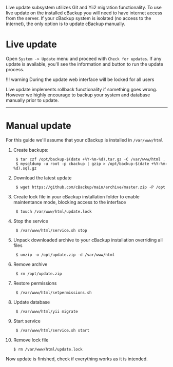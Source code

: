 Live update subsystem utilizes Git and Yii2 migration functionality. To use live update on the installed cBackup you will need to have internet access from the server. If your cBackup system is isolated (no access to the internet), the only option is to update cBackup manually.

# Live update

Open `System -> Update` menu and proceed with `Check for updates`. If any update is available, you'll see the information and button to run the update process.

!!! warning
    During the update web interface will be locked for all users

Live update implements rollback functionality if something goes wrong. However we highly encourage to backup your system and database manually prior to update.

---------

# Manual update

For this guide we'll assume that your cBackup is installed in `/var/www/html`

1. Create backups:

        $ tar czf /opt/backup-$(date +%Y-%m-%d).tar.gz -C /var/www/html .
        $ mysqldump -u root -p cbackup | gzip > /opt/backup-$(date +%Y-%m-%d).sql.gz

2. Download the latest update
    
        $ wget https://github.com/cBackup/main/archive/master.zip -P /opt

3. Create lock file in your cBackup installation folder to enable maintentance mode, blocking access to the interface
    
        $ touch /var/www/html/update.lock
 
4. Stop the service
    
        $ /var/www/html/service.sh stop

5. Unpack downloaded archive to your cBackup installation overriding all files
    
        $ unzip -o /opt/update.zip -d /var/www/html

6. Remove archive 
    
        $ rm /opt/update.zip

7. Restore permissions 
     
        $ /var/www/html/setpermissions.sh

8. Update database
    
        $ /var/www/html/yii migrate

9. Start service 
    
        $ /var/www/html/service.sh start

10. Remove lock file 
    
        $ rm /var/www/html/update.lock

Now update is finished, check if everything works as it is intended. 
